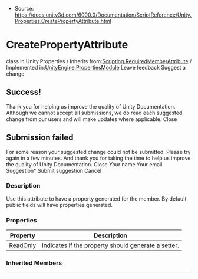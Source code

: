 * Source: https://docs.unity3d.com/6000.0/Documentation/ScriptReference/Unity.Properties.CreatePropertyAttribute.html

# CreatePropertyAttribute
class in Unity.Properties
/
Inherits from:[Scripting.RequiredMemberAttribute](https://docs.unity3d.com/6000.0/Documentation/ScriptReference/Scripting.RequiredMemberAttribute.html)
/
Implemented in:[UnityEngine.PropertiesModule](https://docs.unity3d.com/6000.0/Documentation/ScriptReference/UnityEngine.PropertiesModule.html)
Leave feedback
Suggest a change
## Success!
Thank you for helping us improve the quality of Unity Documentation. Although we cannot accept all submissions, we do read each suggested change from our users and will make updates where applicable.
Close
## Submission failed
For some reason your suggested change could not be submitted. Please <a>try again</a> in a few minutes. And thank you for taking the time to help us improve the quality of Unity Documentation.
Close
Your name Your email Suggestion* Submit suggestion
Cancel
### Description
Use this attribute to have a property generated for the member. 
By default public fields will have properties generated. 
### Properties
Property | Description  
---|---  
[ReadOnly](https://docs.unity3d.com/6000.0/Documentation/ScriptReference/Unity.Properties.CreatePropertyAttribute.ReadOnly.html) |  Indicates if the property should generate a setter.   
### Inherited Members
* * *
